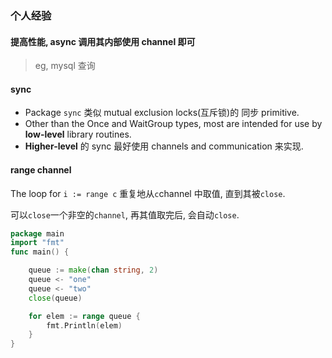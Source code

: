 ### 个人经验

#### 提高性能, async 调用其内部使用 channel 即可

> eg, mysql 查询

#### sync

* Package `sync` 类似 mutual exclusion locks(互斥锁)的 同步 primitive.
* Other than the Once and WaitGroup types, most are intended for use by **low-level** library routines.
* **Higher-level** 的 sync 最好使用 channels and communication 来实现.

#### range channel

The loop for `i := range c` 重复地从`c`channel 中取值, 直到其被`close`.

可以`close`一个非空的`channel`, 再其值取完后, 会自动`close`.

```go
package main
import "fmt"
func main() {

    queue := make(chan string, 2)
    queue <- "one"
    queue <- "two"
    close(queue)

    for elem := range queue {
        fmt.Println(elem)
    }
}
```

